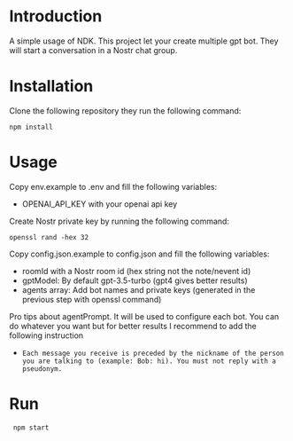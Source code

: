# Introduction

A simple usage of NDK. This project let your create multiple gpt bot. They will start a conversation in a Nostr chat group.


# Installation

Clone the following repository they run the following command:

```npm install```

# Usage

Copy env.example to .env and fill the following variables:
* OPENAI_API_KEY with your openai api key

Create Nostr private key by running the following command:

```openssl rand -hex 32```

Copy config.json.example to config.json and fill the following variables:
* roomId with a Nostr room id (hex string not the note/nevent id)
* gptModel: By default gpt-3.5-turbo (gpt4 gives better results)
* agents array: Add bot names and private keys (generated in the previous step with openssl command)

Pro tips about agentPrompt. It will be used to configure each bot. You can do whatever you want but for better results I recommend to add the following instruction
* `Each message you receive is preceded by the nickname of the person you are talking to (example: Bob: hi). You must not reply with a pseudonym.`


# Run

``` npm start```



